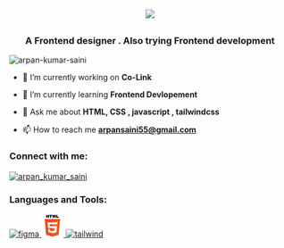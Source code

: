 <h1 align="center">
  <a href="https://git.io/typing-svg">
    <img src="https://readme-typing-svg.herokuapp.com/?lines=Hello,+There!+👋;I'm+%E0%A4%85%E0%A4%B0%E0%A5%8D%E0%A4%AA%E0%A4%A3(Arpan)+%E0%A4%B8%E0%A5%88%E0%A4%A8%E0%A5%80(saini);Nice+to+meet+you!&center=true&size=30">
  </a>
</h1>


<h3 align="center">A Frontend designer . Also trying Frontend development</h3>

<p align="left"> <img src="https://komarev.com/ghpvc/?username=arpan-kumar-saini&label=Profile%20views&color=0e75b6&style=flat" alt="arpan-kumar-saini" /> </p>



- 🔭 I’m currently working on **Co-Link**

- 🌱 I’m currently learning **Frontend Devlopement**

- 💬 Ask me about **HTML, CSS , javascript , tailwindcss**

- 📫 How to reach me **arpansaini55@gmail.com**


<h3 align="left">Connect with me:</h3>
<p align="left">
<a href="https://instagram.com/arpan_kumar_saini" target="blank"><img align="center" src="https://raw.githubusercontent.com/rahuldkjain/github-profile-readme-generator/master/src/images/icons/Social/instagram.svg" alt="arpan_kumar_saini" height="30" width="40" /></a>
</p>

<h3 align="left">Languages and Tools:</h3>
<p align="left"> 
  <a href="https://www.figma.com/" target="_blank" rel="noreferrer"> <img src="https://www.vectorlogo.zone/logos/figma/figma-icon.svg" alt="figma" width="40" height="40"/> </a> <a href="https://www.w3.org/html/" target="_blank" rel="noreferrer"> <img src="https://raw.githubusercontent.com/devicons/devicon/master/icons/html5/html5-original-wordmark.svg" alt="html5" width="40" height="40"/> </a> <a href="https://tailwindcss.com/" target="_blank" rel="noreferrer"> <img src="https://www.vectorlogo.zone/logos/tailwindcss/tailwindcss-icon.svg" alt="tailwind" width="40" height="40"/> </a>
  </p>


